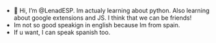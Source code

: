 - 👋 Hi, I’m @LenadESP. Im actualy learning about python. Also learning about google extensions and JS. I think that we can be friends!
- Im not so good speakign in english because Im from spain.
- If u want, I can speak spanish too.

<!---
LenadESP/LenadESP is a ✨ special ✨ repository because its `README.md` (this file) appears on your GitHub profile.
You can click the Preview link to take a look at your changes.
--->

